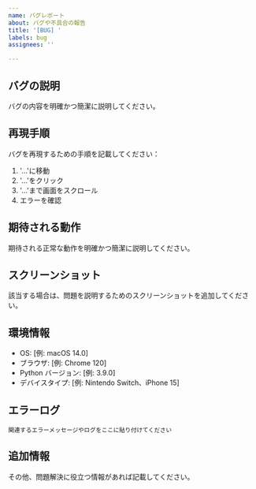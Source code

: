 ```yaml
---
name: バグレポート
about: バグや不具合の報告
title: '[BUG] '
labels: bug
assignees: ''

---
```


## バグの説明
バグの内容を明確かつ簡潔に説明してください。

## 再現手順
バグを再現するための手順を記載してください：
1. '...'に移動
2. '...'をクリック
3. '...'まで画面をスクロール
4. エラーを確認

## 期待される動作
期待される正常な動作を明確かつ簡潔に説明してください。

## スクリーンショット
該当する場合は、問題を説明するためのスクリーンショットを追加してください。

## 環境情報
 - OS: [例: macOS 14.0]
 - ブラウザ: [例: Chrome 120]
 - Python バージョン: [例: 3.9.0]
 - デバイスタイプ: [例: Nintendo Switch、iPhone 15]

## エラーログ
```
関連するエラーメッセージやログをここに貼り付けてください
```

## 追加情報
その他、問題解決に役立つ情報があれば記載してください。